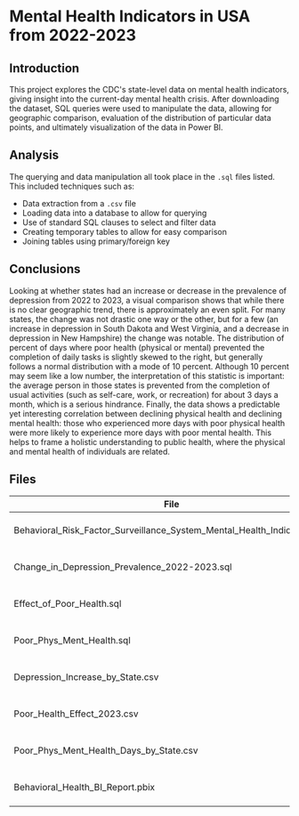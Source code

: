 # Mental Health Indicators in USA from 2022-2023

## Introduction
This project explores the CDC's state-level data on mental health indicators, giving insight into the current-day mental health crisis. After downloading the dataset, SQL queries were used to manipulate the data, allowing for geographic comparison, evaluation of the distribution of particular data points, and ultimately visualization of the data in Power BI.

## Analysis
The querying and data manipulation all took place in the `.sql` files listed. This included techniques such as:
* Data extraction from a `.csv` file
* Loading data into a database to allow for querying
* Use of standard SQL clauses to select and filter data
* Creating temporary tables to allow for easy comparison
* Joining tables using primary/foreign key

## Conclusions
Looking at whether states had an increase or decrease in the prevalence of depression from 2022 to 2023, a visual comparison shows that while there is no clear geographic trend, there is approximately an even split. For many states, the change was not drastic one way or the other, but for a few (an increase in depression in South Dakota and West Virginia, and a decrease in depression in New Hampshire) the change was notable. The distribution of percent of days where poor health (physical or mental) prevented the completion of daily tasks is slightly skewed to the right, but generally follows a normal distribution with a mode of 10 percent. Although 10 percent may seem like a low number, the interpretation of this statistic is important: the average person in those states is prevented from the completion of usual activities (such as self-care, work, or recreation) for about 3 days a month, which is a serious hindrance. Finally, the data shows a predictable yet interesting correlation between declining physical health and declining mental health: those who experienced more days with poor physical health were more likely to experience more days with poor mental health. This helps to frame a holistic understanding to public health, where the physical and mental health of individuals are related.

## Files
File | Description | Source
-------|------------|-------
Behavioral_Risk_Factor_Surveillance_System_Mental_Health_Indicators.csv | Data regarding mental health indicators on a state-by-state basis from 2022-2023 | data.cdc.gov
Change_in_Depression_Prevalence_2022-2023.sql | SQL query to find change in prevalence of depression between 2022 and 2023 | Created by Patrick Lynch
Effect_of_Poor_Health.sql | SQL query to find distribution of average percent of days that poor health interfered with daily tasks | Created by Patrick Lynch
Poor_Phys_Ment_Health.sql | SQL query to compare poor physical health days and poor mental health days at the state level | Created by Patrick Lynch
Depression_Increase_by_State.csv | Resulting data from `Change_in_Depression_Prevalence_2022-2023.sql` query | Created by Patrick Lynch
Poor_Health_Effect_2023.csv | Resulting data from `Effect_of_Poor_Health.sql` query | Created by Patrick Lynch
Poor_Phys_Ment_Health_Days_by_State.csv | Resulting data from `Poor_Phys_Ment_Health.sql` query | Created by Patrick Lynch
Behavioral_Health_BI_Report.pbix | Power BI report with visualizations to display findings from SQL queries | Created by Patrick Lynch
